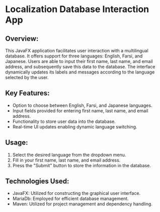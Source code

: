 # Localization Database Interaction App

## Overview:
This JavaFX application facilitates user interaction with a multilingual database. It offers support for three languages: English, Farsi, and Japanese. Users are able to input their first name, last name, and email address, and subsequently save this data to the database. The interface dynamically updates its labels and messages according to the language selected by the user.

## Key Features:
- Option to choose between English, Farsi, and Japanese languages.
- Input fields provided for entering first name, last name, and email address.
- Functionality to store user data into the database.
- Real-time UI updates enabling dynamic language switching.

## Usage:
1. Select the desired language from the dropdown menu.
2. Fill in your first name, last name, and email address.
3. Press the "Submit" button to store the information in the database.

## Technologies Used:
- JavaFX: Utilized for constructing the graphical user interface.
- MariaDb: Employed for efficient database management.
- Maven: Utilized for project management and dependency handling.

